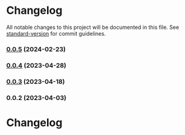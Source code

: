 # Changelog

All notable changes to this project will be documented in this file. See [standard-version](https://github.com/conventional-changelog/standard-version) for commit guidelines.

### [0.0.5](https://github.com/SethEden/hay-CAF/compare/v0.0.4...v0.0.5) (2024-02-23)

### [0.0.4](https://github.com/SethEden/hay-CAF/compare/v0.0.3...v0.0.4) (2023-04-28)

### [0.0.3](https://github.com/SethEden/hay-CAF/compare/v0.0.2...v0.0.3) (2023-04-18)

### 0.0.2 (2023-04-03)

# Changelog